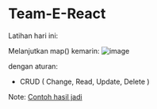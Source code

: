 # Team-E-React

Latihan hari ini:

Melanjutkan map() kemarin:
![image](https://github.com/playmakermz/Team-E-React/assets/60807663/08468cd6-3c87-4278-9fd5-e9d3ecf664fc)




dengan aturan:
- CRUD ( Change, Read, Update, Delete )

Note:
[Contoh hasil jadi](./Alif-angga/03)


